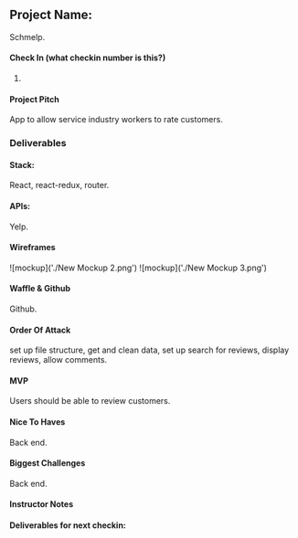 ## Project Name:
Schmelp.

#### Check In (what checkin number is this?)
1.
#### Project Pitch
App to allow service industry workers to rate customers.

### Deliverables

#### Stack:
React, react-redux, router.

#### APIs:
Yelp.

#### Wireframes
![mockup]('./New Mockup 2.png')
![mockup]('./New Mockup 3.png')

#### Waffle & Github
Github.

#### Order Of Attack
set up file structure, get and clean data, set up search for reviews, display reviews, allow comments.

#### MVP
Users should be able to review customers.

#### Nice To Haves
Back end.

#### Biggest Challenges
Back end.

#### Instructor Notes

#### Deliverables for next checkin:
